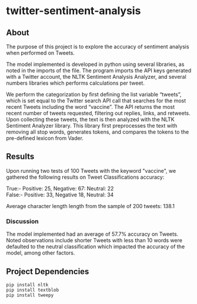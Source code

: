 # twitter-sentiment-analysis
## About
The purpose of this project is to explore the accuracy of sentiment analysis when performed on Tweets.  

The model implemented is developed in python using several libraries, as noted in the imports of the file. The program imports the API keys generated with a Twitter account, the NLTK Sentiment Analysis Analyzer, and several numbers libraries which performs calculations per tweet.

We perform the categorization by first defining the list variable “tweets”, which is set equal to the Twitter search API call that searches for the most recent Tweets including the word “vaccine”. The API returns the most recent number of tweets requested, filtering out replies, links, and retweets. Upon collecting these tweets, the text is then analyzed with the NLTK Sentiment Analyzer library. This library first preprocesses the text with removing all stop words, generates tokens, and compares the tokens to the pre-defined lexicon from Vader. 

## Results
Upon running two tests of 100 Tweets with the keyword "vaccine", we gathered the following results on Tweet Classifications accuracy:  

True:- Positive: 25, Negative: 67: Neutral: 22  
False:- Positive: 33, Negative 18, Neutral: 34  
  
Average character length length from the sample of 200 tweets: 138.1  

### Discussion
The model implemented had an average of 57.7% accuracy on Tweets. Noted observations include shorter Tweets with less than 10 words were defaulted to the neutral classification which impacted the accuracy of the model, among other factors.

## Project Dependencies
```
pip install nltk
pip install textblob
pip install tweepy
```
